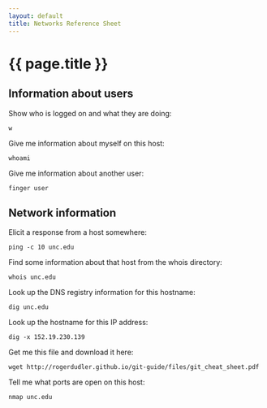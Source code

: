 ```yaml
---
layout: default
title: Networks Reference Sheet
---
```


# {{ page.title }}

## Information about users

Show who is logged on and what they are doing:

`w`

Give me information about myself on this host:

`whoami`

Give me information about another user:

`finger user`

## Network information

Elicit a response from a host somewhere:

`ping -c 10 unc.edu`

Find some information about that host from the whois directory:

`whois unc.edu`

Look up the DNS registry information for this hostname:

`dig unc.edu`

Look up the hostname for this IP address:

`dig -x 152.19.230.139`

Get me this file and download it here:

`wget http://rogerdudler.github.io/git-guide/files/git_cheat_sheet.pdf`



Tell me what ports are open on this host:

`nmap unc.edu`